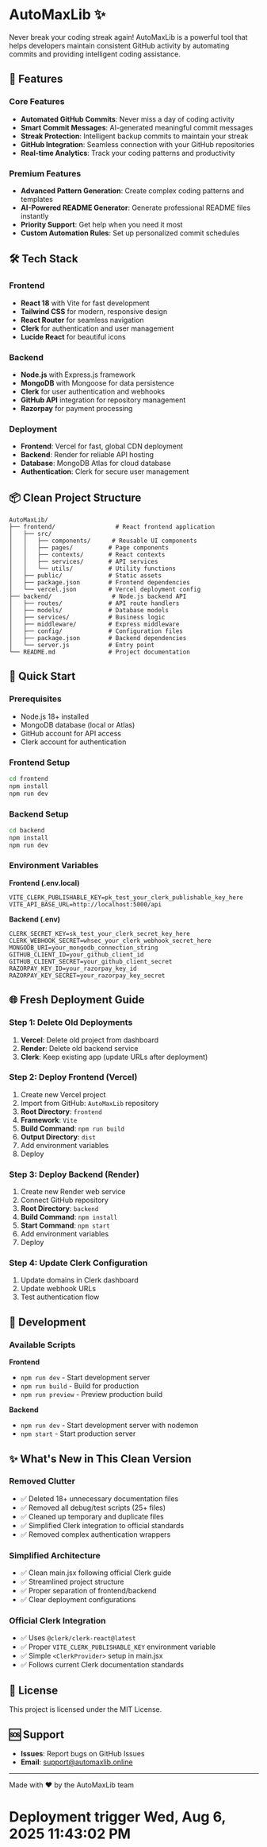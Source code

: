 # AutoMaxLib ✨

Never break your coding streak again! AutoMaxLib is a powerful tool that helps developers maintain consistent GitHub activity by automating commits and providing intelligent coding assistance.

## 🚀 Features

### Core Features

- **Automated GitHub Commits**: Never miss a day of coding activity
- **Smart Commit Messages**: AI-generated meaningful commit messages
- **Streak Protection**: Intelligent backup commits to maintain your streak
- **GitHub Integration**: Seamless connection with your GitHub repositories
- **Real-time Analytics**: Track your coding patterns and productivity

### Premium Features

- **Advanced Pattern Generation**: Create complex coding patterns and templates
- **AI-Powered README Generator**: Generate professional README files instantly
- **Priority Support**: Get help when you need it most
- **Custom Automation Rules**: Set up personalized commit schedules

## 🛠️ Tech Stack

### Frontend

- **React 18** with Vite for fast development
- **Tailwind CSS** for modern, responsive design
- **React Router** for seamless navigation
- **Clerk** for authentication and user management
- **Lucide React** for beautiful icons

### Backend

- **Node.js** with Express.js framework
- **MongoDB** with Mongoose for data persistence
- **Clerk** for user authentication and webhooks
- **GitHub API** integration for repository management
- **Razorpay** for payment processing

### Deployment

- **Frontend**: Vercel for fast, global CDN deployment
- **Backend**: Render for reliable API hosting
- **Database**: MongoDB Atlas for cloud database
- **Authentication**: Clerk for secure user management

## 📦 Clean Project Structure

```
AutoMaxLib/
├── frontend/                 # React frontend application
│   ├── src/
│   │   ├── components/      # Reusable UI components
│   │   ├── pages/          # Page components
│   │   ├── contexts/       # React contexts
│   │   ├── services/       # API services
│   │   └── utils/          # Utility functions
│   ├── public/             # Static assets
│   ├── package.json        # Frontend dependencies
│   └── vercel.json         # Vercel deployment config
├── backend/                 # Node.js backend API
│   ├── routes/             # API route handlers
│   ├── models/             # Database models
│   ├── services/           # Business logic
│   ├── middleware/         # Express middleware
│   ├── config/             # Configuration files
│   ├── package.json        # Backend dependencies
│   └── server.js           # Entry point
└── README.md               # Project documentation
```

## 🚀 Quick Start

### Prerequisites

- Node.js 18+ installed
- MongoDB database (local or Atlas)
- GitHub account for API access
- Clerk account for authentication

### Frontend Setup

```bash
cd frontend
npm install
npm run dev
```

### Backend Setup

```bash
cd backend
npm install
npm run dev
```

### Environment Variables

**Frontend (.env.local)**

```env
VITE_CLERK_PUBLISHABLE_KEY=pk_test_your_clerk_publishable_key_here
VITE_API_BASE_URL=http://localhost:5000/api
```

**Backend (.env)**

```env
CLERK_SECRET_KEY=sk_test_your_clerk_secret_key_here
CLERK_WEBHOOK_SECRET=whsec_your_clerk_webhook_secret_here
MONGODB_URI=your_mongodb_connection_string
GITHUB_CLIENT_ID=your_github_client_id
GITHUB_CLIENT_SECRET=your_github_client_secret
RAZORPAY_KEY_ID=your_razorpay_key_id
RAZORPAY_KEY_SECRET=your_razorpay_key_secret
```

## 🌐 Fresh Deployment Guide

### Step 1: Delete Old Deployments

1. **Vercel**: Delete old project from dashboard
2. **Render**: Delete old backend service
3. **Clerk**: Keep existing app (update URLs after deployment)

### Step 2: Deploy Frontend (Vercel)

1. Create new Vercel project
2. Import from GitHub: `AutoMaxLib` repository
3. **Root Directory**: `frontend`
4. **Framework**: `Vite`
5. **Build Command**: `npm run build`
6. **Output Directory**: `dist`
7. Add environment variables
8. Deploy

### Step 3: Deploy Backend (Render)

1. Create new Render web service
2. Connect GitHub repository
3. **Root Directory**: `backend`
4. **Build Command**: `npm install`
5. **Start Command**: `npm start`
6. Add environment variables
7. Deploy

### Step 4: Update Clerk Configuration

1. Update domains in Clerk dashboard
2. Update webhook URLs
3. Test authentication flow

## 🔧 Development

### Available Scripts

**Frontend**

- `npm run dev` - Start development server
- `npm run build` - Build for production
- `npm run preview` - Preview production build

**Backend**

- `npm run dev` - Start development server with nodemon
- `npm start` - Start production server

## ✨ What's New in This Clean Version

### Removed Clutter

- ✅ Deleted 18+ unnecessary documentation files
- ✅ Removed all debug/test scripts (25+ files)
- ✅ Cleaned up temporary and duplicate files
- ✅ Simplified Clerk integration to official standards
- ✅ Removed complex authentication wrappers

### Simplified Architecture

- ✅ Clean main.jsx following official Clerk guide
- ✅ Streamlined project structure
- ✅ Proper separation of frontend/backend
- ✅ Clear deployment configurations

### Official Clerk Integration

- ✅ Uses `@clerk/clerk-react@latest`
- ✅ Proper `VITE_CLERK_PUBLISHABLE_KEY` environment variable
- ✅ Simple `<ClerkProvider>` setup in main.jsx
- ✅ Follows current Clerk documentation standards

## 📄 License

This project is licensed under the MIT License.

## 🆘 Support

- **Issues**: Report bugs on GitHub Issues
- **Email**: support@automaxlib.online

---

Made with ❤️ by the AutoMaxLib team

# Deployment trigger Wed, Aug 6, 2025 11:43:02 PM
